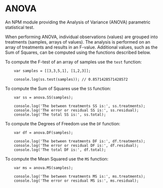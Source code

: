 # ANOVA

An NPM module providing the Analysis of Variance (ANOVA) parametric statistical test.

When performing ANOVA, individual observations (values) are grouped into treatments (samples, arrays of values). The analysis is performed on an array of treatments and results in an F-value. Additional values, such as the Sum of Squares, can be computed using the functions described below.

To compute the F-test of an array of samples use the `test` function:

```
	var samples = [[3,3,5,1], [1,2,3]];

	console.log(ss.test(samples)); // 0.8571428571428572
```

To compute the Sum of Squares use the `SS` function:

```
	var ss = anova.SS(samples);

	console.log('The between treatments SS is:', ss.treatments);
	console.log('The error or residual SS is:', ss.residual);
	console.log('The total SS is:', ss.total);
```

To compute the Degrees of Freedom use the `DF` function:

```
	var df = anova.DF(samples);

	console.log('The between treatments DF is:', df.treatments);
	console.log('The error or residual DF is:', df.residual);
	console.log('The total DF is:', df.total);
```

To compute the Mean Squared use the `MS` function:

```
	var ms = anova.MS(samples);

	console.log('The between treatments MS is:', ms.treatments);
	console.log('The error or residual MS is:', ms.residual);
```
